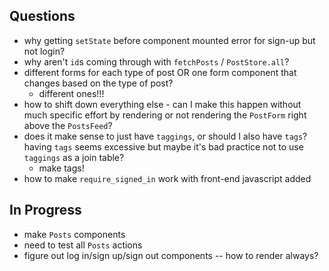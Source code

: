 ## Questions

- why getting `setState` before component mounted error for sign-up but not login?
- why aren't `id`s coming through with `fetchPosts` / `PostStore.all`?
- different forms for each type of post OR one form component that changes based on the type of post?
  - different ones!!!
- how to shift down everything else - can I make this happen without much specific effort by rendering or not rendering the `PostForm` right above the `PostsFeed`?
- does it make sense to just have `taggings`, or should I also have `tags`? having `tags` seems excessive but maybe it's bad practice not to use `taggings` as a join table?
  - make tags!
- how to make `require_signed_in` work with front-end javascript added

## In Progress

- make `Posts` components
- need to test all `Posts` actions
- figure out log in/sign up/sign out components -- how to render always?
